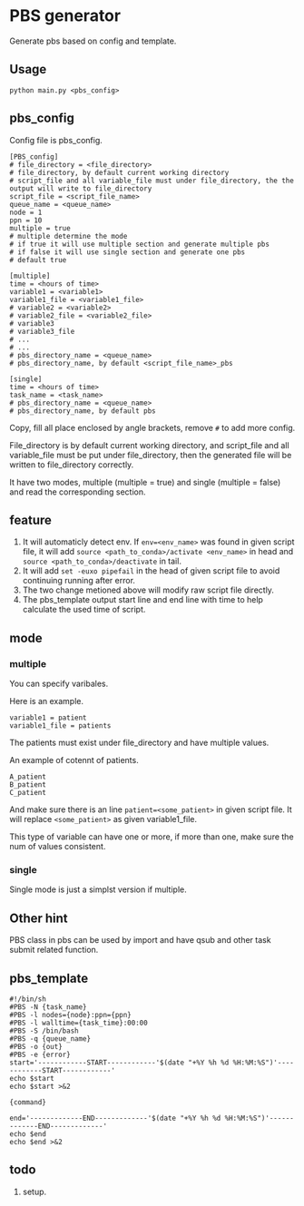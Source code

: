 # PBS generator

Generate pbs based on config and template.

## Usage
```
python main.py <pbs_config>
```

## pbs_config

Config file is pbs_config.
```
[PBS_config]
# file_directory = <file_directory>
# file_directory, by default current working directory
# script_file and all variable_file must under file_directory, the the output will write to file_directory
script_file = <script_file_name>
queue_name = <queue_name>
node = 1
ppn = 10
multiple = true
# multiple determine the mode
# if true it will use multiple section and generate multiple pbs
# if false it will use single section and generate one pbs
# default true

[multiple]
time = <hours of time>
variable1 = <variable1>
variable1_file = <variable1_file>
# variable2 = <variable2>
# variable2_file = <variable2_file>
# variable3
# variable3_file
# ...
# ...
# pbs_directory_name = <queue_name> 
# pbs_directory_name, by default <script_file_name>_pbs

[single]
time = <hours of time>
task_name = <task_name>
# pbs_directory_name = <queue_name> 
# pbs_directory_name, by default pbs
```
Copy, fill all place enclosed by angle brackets, remove `#` to add more config.

File_directory is by default current working directory, and script_file and all variable_file must be put under file_directory, then the generated file will be written to file_directory correctly.

It have two modes, multiple (multiple = true) and single (multiple = false) and read the corresponding section.

## feature
1. It will automaticly detect env. If `env=<env_name>` was found in given script file, it will add `source <path_to_conda>/activate <env_name>` in head and `source <path_to_conda>/deactivate` in tail.
2. It will add `set -euxo pipefail` in the head of given script file to avoid continuing running after error.
3. The two change metioned above will modify raw script file directly.
3. The pbs_template output start line and end line with time to help calculate the used time of script.


## mode
### multiple
You can specify varibales.

Here is an example.
```
variable1 = patient
variable1_file = patients
```
The patients must exist under file_directory and have multiple values.

An example of cotennt of patients.
```
A_patient
B_patient
C_patient
```
And make sure there is an line `patient=<some_patient>` in given script file. It will replace `<some_patient>` as given variable1_file.

This type of variable can have one or more, if more than one, make sure the num of values consistent.

### single
Single mode is just a simplst version if multiple.

## Other hint
PBS class in pbs can be used by import and have qsub and other task submit related function.

## pbs_template
```
#!/bin/sh
#PBS -N {task_name}
#PBS -l nodes={node}:ppn={ppn}
#PBS -l walltime={task_time}:00:00
#PBS -S /bin/bash
#PBS -q {queue_name}
#PBS -o {out}
#PBS -e {error}
start='------------START------------'$(date "+%Y %h %d %H:%M:%S")'------------START------------'
echo $start
echo $start >&2

{command}

end='-------------END-------------'$(date "+%Y %h %d %H:%M:%S")'-------------END-------------'
echo $end
echo $end >&2
```

## todo
1. setup.